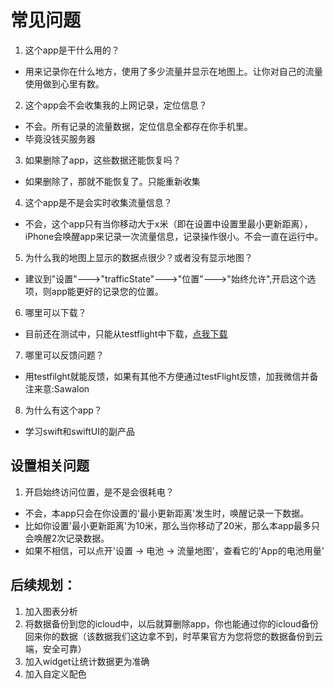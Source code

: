 # 常见问题

1. 这个app是干什么用的？
  - 用来记录你在什么地方，使用了多少流量并显示在地图上。让你对自己的流量使用做到心里有数。
2. 这个app会不会收集我的上网记录，定位信息？
  - 不会。所有记录的流量数据，定位信息全都存在你手机里。
  - 毕竟没钱买服务器
3. 如果删除了app，这些数据还能恢复吗？
  - 如果删除了，那就不能恢复了。只能重新收集
4. 这个app是不是会实时收集流量信息？
  - 不会，这个app只有当你移动大于x米（即在设置中设置里最小更新距离），iPhone会唤醒app来记录一次流量信息，记录操作很小。不会一直在运行中。
5. 为什么我的地图上显示的数据点很少？或者没有显示地图？
  - 建议到"设置"--->"trafficState"--->"位置"--->"始终允许",开启这个选项，则app能更好的记录您的位置。
6. 哪里可以下载？
  - 目前还在测试中，只能从testflight中下载，[点我下载](https://testflight.apple.com/join/jwzpPVQ3)
7. 哪里可以反馈问题？
  - 用testfilght就能反馈，如果有其他不方便通过testFlight反馈，加我微信并备注来意:Sawalon
8. 为什么有这个app？
  - 学习swift和swiftUI的副产品

## 设置相关问题
1. 开启始终访问位置，是不是会很耗电？
  - 不会，本app只会在你设置的'最小更新距离'发生时，唤醒记录一下数据。
  - 比如你设置'最小更新距离'为10米，那么当你移动了20米，那么本app最多只会唤醒2次记录数据。
  - 如果不相信，可以点开'设置 -> 电池 -> 流量地图'，查看它的'App的电池用量'

## 后续规划：
1. 加入图表分析
2. 将数据备份到您的icloud中，以后就算删除app，你也能通过你的icloud备份回来你的数据（该数据我们这边拿不到，时苹果官方为您将您的数据备份到云端，安全可靠）
3. 加入widget让统计数据更为准确
4. 加入自定义配色
